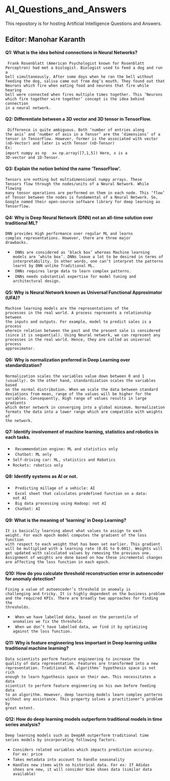 # AI_Questions_and_Answers
This repository is for hosting Artificial Intelligence Questions and Answers.<br/>
## Editor: Manohar Karanth


#### Q1: What is the idea behind connections in Neural Networks?
<code> Frank Rosenblatt (American Psychologist known for Rosenblatt Perceptron) had met a biologist. Biologist used to feed a dog and run a bell simultaneously. After some days when he ran the bell without feeding the dog, saliva came out from dog’s mouth. They found out that Neurons which fire when eating food and neurons that fire while hearing bell were connected when fires multiple times together. This ‘Neurons which fire together wire together’ concept is the idea behind connection in a neural network.</code>
#### Q2: Differentiate between a 3D vector and 3D tensor in TensorFlow.
<code> Difference is quite ambiguous. Both ‘number of entries along the axis’ and ‘number of axis in a Tensor’ are the ‘dimensions’ of a tensor in TensorFlow. However, former is the associated with vector (nD-Vector) and later is with Tensor (nD-Tensor) </code> 
</br><code>Ex:  import numpy as np </code>
<code>     x= np.array([7,1,5]) 
           Here, x is a 3D-vector and 1D-Tensor. </code>
#### Q3: Explain the notion behind the name ‘TensorFlow’.
<code>Tensors are nothing but multidimensional numpy arrays. These Tensors flow through the nodes/units of a Neural Network. While flowing many tensor operations are performed on them in each node. This ‘flow’ of Tensor between the nodes is fundamental of a Neural Network. So, Google named their open-source software library for deep learning as Tensorflow.</code>
#### Q4: Why is Deep Neural Network (DNN) not an all-time solution over traditional ML?
<code>DNN provides High performance over regular ML and learns complex representations. However, there are three major drawbacks.</code>
- <code> DNNs are considered as ‘black box’ whereas Machine learning models are ‘white box’. DNNs leave a lot to be desired in terms of interpretability. In other words, one can’t interpret the patterns learnt by DNN unlike Traditional ML.</code>
- <code> DNNs requires large data to learn complex patterns. </code>
- <code> DNNs needs substantial expertise for model tuning and architectural design.</code>
#### Q5: Why is Neural Network known as Universal Functional Approximator (UFA)?
<code>Machine learning models are the representations of the processes in the real world. A process represents a relationship between the inputs and outputs. For example, model to predict sales is a process wherein relation between the past and the present sale is considered (since it is sequential). Using Neural network, we can represent any processes in the real world. Hence, they are called as universal process approximator.
</code>
#### Q6: Why is normalization preferred in Deep Learning over standardization?
<code>Normalization scales the variables value down between 0 and 1 (usually). On the other hand, standardization scales the variables based on the normal distribution. When we scale the data between standard deviations from mean, range of the values will be higher for the variables. Consequently, High range of values results in large gradients which deter network in converging into a global minimum. Normalization formats the data into a lower range which are compatible with weights of the network. </code>
#### Q7: Identify involvement of machine learning, statistics and robotics in each tasks.
- <code> Recommendation engine: ML and statistics only  </code>
- <code> Chatbot: ML only  </code>
- <code>Self-driving car: ML, statistics and Robotics  </code>
- <code>Rockets: robotics only  </code> 
#### Q8: Identify systems as AI or not.
- <code> Predicting millage of a vehicle: AI </code>
- <code> Excel sheet that calculates predefined function on a data: not AI </code>
- <code> Big data processing using Hadoop: not AI </code>
- <code> Chatbot: AI </code>
#### Q9: What is the meaning of ‘learning’ in Deep Learning?
<code>It is basically learning about what values to assign to each weight. For each epoch model computes the gradient of the loss function with respect to each weight that has been set earlier. This gradient will be multiplied with a learning rate (0.01 to 0.001).  Weights will get updated  with calculated values by removing the previous one. Assignment of weights are done based on how these incremental changes are affecting the loss function in each epoch.</code>
#### Q10: How do you calculate threshold reconstruction error in autoencoder for anomaly detection?
<code>Fixing a value of autoencoder’s threshold in anomaly is challenging and tricky. It is highly dependent on the business problem and the required KPIs. There are broadly two approaches for finding the thresholds. </code>
- <code> When we have labelled data, based on the percentile of anomalies we fix the threshold. </code>
- <code> When we don’t have labelled data, we find it by optimizing against the loss function. </code>
#### Q11: Why is feature engineering less important in Deep learning unlike traditional machine learning?
<code>Data scientists perform feature engineering to increase the quality of data representation. Features are transformed into a new representation. Traditional ML algorithms’ hypothesis space is not rich enough to learn hypothesis space on their own. This necessitates a data scientist to perform feature engineering on his own before feeding data to an algorithm. However, deep learning models learn complex patterns without any assistance. This property solves a practitioner’s problem by great extent.</code>
#### Q12: How do deep learning models outperform traditional models in time series analysis?
<code>Deep learning models such as DeepAR outperform traditional time series models by incorporating following factors.</code>
- <code>Considers related variables which impacts prediction accuracy. For ex: price </code>
- <code>Takes metadata into account to handle seasonality </code>
- <code>Handles new items with no historical data. For ex: If Adidas shoes are new, it will consider Nike shoes data (similar data available) </code>
